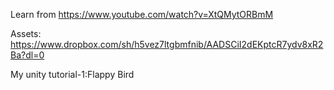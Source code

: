 Learn from https://www.youtube.com/watch?v=XtQMytORBmM

Assets: https://www.dropbox.com/sh/h5vez7ltgbmfnib/AADSCiI2dEKptcR7ydv8xR2Ba?dl=0

My unity tutorial-1:Flappy Bird